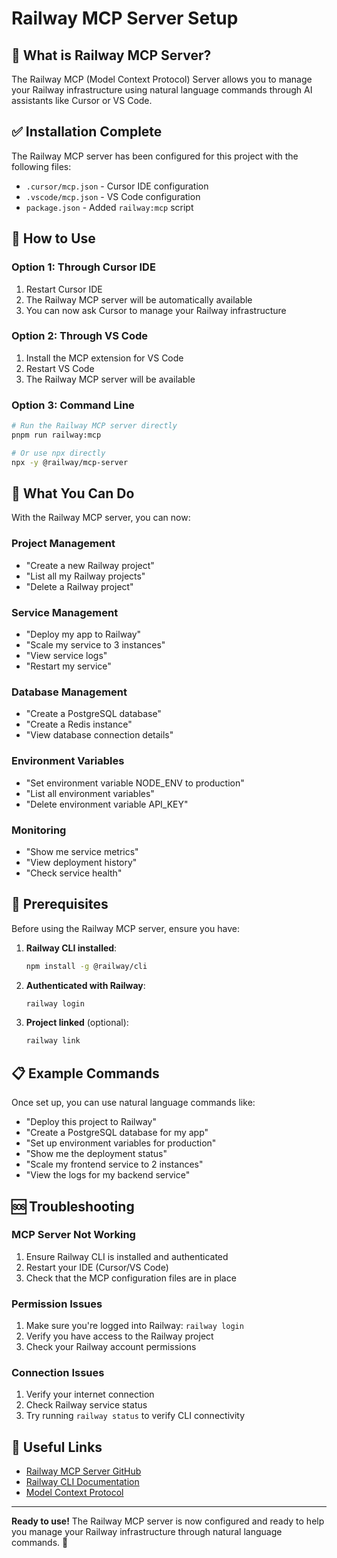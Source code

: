 # Railway MCP Server Setup

## 🚀 What is Railway MCP Server?

The Railway MCP (Model Context Protocol) Server allows you to manage your Railway infrastructure using natural language commands through AI assistants like Cursor or VS Code.

## ✅ Installation Complete

The Railway MCP server has been configured for this project with the following files:

- `.cursor/mcp.json` - Cursor IDE configuration
- `.vscode/mcp.json` - VS Code configuration
- `package.json` - Added `railway:mcp` script

## 🔧 How to Use

### **Option 1: Through Cursor IDE**
1. Restart Cursor IDE
2. The Railway MCP server will be automatically available
3. You can now ask Cursor to manage your Railway infrastructure

### **Option 2: Through VS Code**
1. Install the MCP extension for VS Code
2. Restart VS Code
3. The Railway MCP server will be available

### **Option 3: Command Line**
```bash
# Run the Railway MCP server directly
pnpm run railway:mcp

# Or use npx directly
npx -y @railway/mcp-server
```

## 🎯 What You Can Do

With the Railway MCP server, you can now:

### **Project Management**
- "Create a new Railway project"
- "List all my Railway projects"
- "Delete a Railway project"

### **Service Management**
- "Deploy my app to Railway"
- "Scale my service to 3 instances"
- "View service logs"
- "Restart my service"

### **Database Management**
- "Create a PostgreSQL database"
- "Create a Redis instance"
- "View database connection details"

### **Environment Variables**
- "Set environment variable NODE_ENV to production"
- "List all environment variables"
- "Delete environment variable API_KEY"

### **Monitoring**
- "Show me service metrics"
- "View deployment history"
- "Check service health"

## 🔐 Prerequisites

Before using the Railway MCP server, ensure you have:

1. **Railway CLI installed**:
   ```bash
   npm install -g @railway/cli
   ```

2. **Authenticated with Railway**:
   ```bash
   railway login
   ```

3. **Project linked** (optional):
   ```bash
   railway link
   ```

## 📋 Example Commands

Once set up, you can use natural language commands like:

- "Deploy this project to Railway"
- "Create a PostgreSQL database for my app"
- "Set up environment variables for production"
- "Show me the deployment status"
- "Scale my frontend service to 2 instances"
- "View the logs for my backend service"

## 🆘 Troubleshooting

### **MCP Server Not Working**
1. Ensure Railway CLI is installed and authenticated
2. Restart your IDE (Cursor/VS Code)
3. Check that the MCP configuration files are in place

### **Permission Issues**
1. Make sure you're logged into Railway: `railway login`
2. Verify you have access to the Railway project
3. Check your Railway account permissions

### **Connection Issues**
1. Verify your internet connection
2. Check Railway service status
3. Try running `railway status` to verify CLI connectivity

## 🔗 Useful Links

- [Railway MCP Server GitHub](https://github.com/railwayapp/railway-mcp-server)
- [Railway CLI Documentation](https://docs.railway.app/cli)
- [Model Context Protocol](https://modelcontextprotocol.io/)

---

**Ready to use!** The Railway MCP server is now configured and ready to help you manage your Railway infrastructure through natural language commands. 🚀
